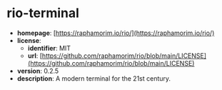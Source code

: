 # rio-terminal

- **homepage**: [https://raphamorim.io/rio/](https://raphamorim.io/rio/)
- **license**:
  - **identifier**: MIT
  - **url**: [https://github.com/raphamorim/rio/blob/main/LICENSE](https://github.com/raphamorim/rio/blob/main/LICENSE)
- **version**: 0.2.5
- **description**: A modern terminal for the 21st century.

